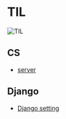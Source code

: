 # TIL
![TIL](../TIL/img/TIL.png)
## CS
- [server](/TIL/summary/django/server.md)
## Django
- [Django setting](/TIL/summary/django/django_setting.md)

